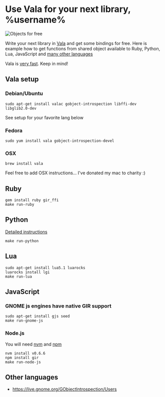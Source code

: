 # Use Vala for your next library, %username%

![Objects for free](https://github.com/antono/vala-object/raw/master/objects.jpg)

Write your next library in [Vala][Vala] and get some bindings for free.
Here is example how to get functions from shared object available to
Ruby, Python, Lua, JavaScript and [many other languages][GOB]

Vala is [very fast][VBench]. Keep in mind!

## Vala setup

### Debian/Ubuntu

    sudo apt-get install valac gobject-introspection libffi-dev libglib2.0-dev
    
See setup for your favorite lang below
    
### Fedora

    sudo yum install vala gobject-introspection-devel

### OSX

    brew install vala

Feel free to add OSX instructions... I've donated my mac to charity :)

## Ruby

    gem install ruby gir_ffi
    make run-ruby

## Python

[Detailed instructions](https://github.com/tliron/pygobject-example)

    make run-python

## Lua

    sudo apt-get install lua5.1 luarocks
    luarocks install lgi
    make run-lua

## JavaScript

### GNOME js engines have native GIR support

    sudo apt-get install gjs seed
    make run-gnome-js

### Node.js

You will need
[nvm](https://github.com/creationix/nvm) and
[npm](https://github.com/isaacs/npm)

    nvm install v0.6.6
    npm install gir
    make run-node-js

## Other languages

- https://live.gnome.org/GObjectIntrospection/Users

[Vala]: https://live.gnome.org/Vala/
[VBench]: http://code.google.com/p/vala-benchmarks/wiki/BenchResults
[GOB]: https://live.gnome.org/GObjectIntrospection/Users
